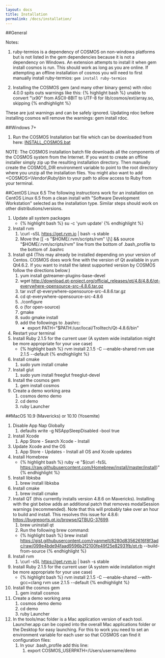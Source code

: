 ```yaml
---
layout: docs
title: Installation
permalink: /docs/installation/
---
```


##General

Notes:

1. ruby-termios is a dependency of COSMOS on non-windows platforms but is not listed in the gem dependencies because it is not a dependency on Windows.  An extension attempts to install it when gem install cosmos is run.  This should work as long as you are online. If attempting an offline installation of cosmos you will need to first manually install ruby-termios: ```gem install ruby-termios```

1. Installing the COSMOS gem (and many other binary gems) with rdoc 4.0.0 spits outs warnings like this:
{% highlight bash %}
unable to convert "\x90" from ASCII-8BIT to UTF-8 for lib/cosmos/ext/array.so, skipping
{% endhighlight %}

These are just warnings and can be safely ignored.  Updating rdoc before installing cosmos will remove the warnings: gem install rdoc.

##Windows 7+
1. Run the COSMOS Installation bat file which can be downloaded from here: [INSTALL_COSMOS.bat](https://raw.githubusercontent.com/BallAerospace/COSMOS/master/vendor/installers/windows/INSTALL_COSMOS.bat)

NOTE: The COSMOS installation batch file downloads all the components of the COSMOS system from the Internet. If you want to create an offline installer simply zip up the resulting installation directory. Then manually create the COSMOS_DIR environment variable to point to the root directory where you unzip all the installation files. You might also want to add \<COSMOS\>\Vendor\Ruby\bin to your path to allow access to Ruby from your terminal.

##CentOS Linux 6.5
The following instructions work for an installation on CentOS Linux 6.5 from a clean install with "Software Development Workstation" selected as the installation type.  Similar steps should work on other distributions/versions.

1. Update all system packages
    * {% highlight bash %}
    su -c 'yum update'
    {% endhighlight %}
1. Install rvm
    1. \curl -sSL https://get.rvm.io &#124; bash -s stable
    1. Move the \[\[ -s "$HOME/.rvm/scripts/rvm" \]\] && source "$HOME/.rvm/scripts/rvm" line from the bottom of .bash_profile to the bottom of .bashrc
1. Install qt4 (This may already be installed depending on your version of Centos.  COSMOS does work fine with the version of Qt available in yum Qt4.6.2.  If you want to install the latest supported version by COSMOS follow the directions below:)
    1.  yum install gstreamer-plugins-base-devel
    1. wget http://download.qt-project.org/official_releases/qt/4.8/4.8.6/qt-everywhere-opensource-src-4.8.6.tar.gz
    1. tar xvzf qt-everywhere-opensource-src-4.8.6.tar.gz
    1. cd qt-everywhere-opensource-src-4.8.6
    1. ./configure
    1. o (for open-source)
    1. gmake
    1. sudo gmake install
    1. add the followings to .bashrc:
        * export PATH="$PATH:/usr/local/Trolltech/Qt-4.8.6/bin"
1. Restart your terminal
1. Install Ruby 2.1.5 for the current user (A system wide installation might be more appropriate for your use case)
    * {% highlight bash %}
    rvm install 2.1.5 -C --enable-shared
    rvm use 2.1.5 --default
    {% endhighlight %}
1. Install cmake
    1. sudo yum install cmake
1. Install glut
    1. sudo yum install freeglut freeglut-devel
1. Install the cosmos gem
    1. gem install cosmos
1. Create a demo working area
    1. cosmos demo demo
    1. cd demo
    1. ruby Launcher

##MacOS 10.9 (Mavericks) or 10.10 (Yosemite)
1. Disable App Nap Globally
    1. defaults write -g NSAppSleepDisabled -bool true
1. Install Xcode
    1. App Store - Search Xcode - Install
1. Update Xcode and the OS
    1. App Store - Updates - Install all OS and Xcode updates
1. Install Homebrew
    * {% highlight bash %}
    ruby -e "$(curl -fsSL https://raw.githubusercontent.com/Homebrew/install/master/install)"
    {% endhighlight %}
1. Install libksba
    1. brew install libksba
1. Install cmake
    1. brew install cmake
1. Install QT (this currently installs version 4.8.6 on Mavericks).  Installing with the gist below adds an additional patch that removes modalSession warnings (recommended).  Note that this will probably take over an hour to build and install.  This resolves this issue for 4.8.6: https://bugreports.qt.io/browse/QTBUG-37699.
    1. brew uninstall qt
    1.  Run the following brew command:
      * {% highlight bash %}
      brew install https://gist.githubusercontent.com/ryanmelt/8280d83562616f8f3adc/raw/099e4bde94faad9596b2f2100fe49f25e82931fb/qt.rb --build-from-source
      {% endhighlight %}
1. Install rvm
    1. \curl -sSL https://get.rvm.io &#124; bash -s stable
1. Install Ruby 2.1.5 for the current user (A system wide installation might be more appropriate for your use case)
    * {% highlight bash %}
    rvm install 2.1.5 -C --enable-shared --with-gcc=clang
    rvm use 2.1.5 --default
    {% endhighlight %}
1. Install the cosmos gem
    1. gem install cosmos
1. Create a demo working area
    1. cosmos demo demo
    1. cd demo
    1. ruby Launcher
1. In the tools/mac folder is a Mac application version of each tool.    Launcher.app can be copied into the overall Mac applications folder or the Desktop for easy launching.   For this to work you need to set an environment variable for each user so that COSMOS can find it configuration files:
    1. In your .bash_profile add this line:
        1. export COSMOS_USERPATH=/Users/username/demo
